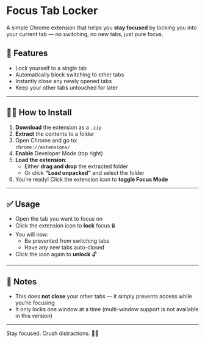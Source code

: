 # Focus Tab Locker

A simple Chrome extension that helps you **stay focused** by locking you into your current tab — no switching, no new tabs, just pure focus.

## 🚀 Features

- Lock yourself to a single tab
- Automatically block switching to other tabs
- Instantly close any newly opened tabs
- Keep your other tabs untouched for later

---

## 🧑‍💻 How to Install

1. **Download** the extension as a `.zip`
2. **Extract** the contents to a folder
3. Open Chrome and go to:  
   `chrome://extensions/`
4. **Enable** Developer Mode (top right)
5. **Load the extension**:
   - Either **drag and drop** the extracted folder  
   - Or click **“Load unpacked”** and select the folder
6. You’re ready! Click the extension icon to **toggle Focus Mode**

---

## ✅ Usage

- Open the tab you want to focus on
- Click the extension icon to **lock** focus 🔒
- You will now:
  - Be prevented from switching tabs
  - Have any new tabs auto-closed
- Click the icon again to **unlock** 🔓

---

## 📌 Notes

- This does **not close** your other tabs — it simply prevents access while you're focusing
- It only locks one window at a time (multi-window support is not available in this version)

---

Stay focused. Crush distractions. 🧠✨
